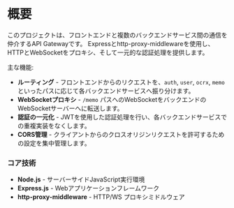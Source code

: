 # 概要
このプロジェクトは、フロントエンドと複数のバックエンドサービス間の通信を仲介するAPI Gatewayです。
Expressとhttp-proxy-middlewareを使用し、HTTPとWebSocketをプロキシ、そして一元的な認証処理を提供します。

主な機能:
- **ルーティング** - フロントエンドからのリクエストを、```auth```, ```user```, ```ocrx```, ```memo``` といったパスに応じて各バックエンドサービスへ振り分けます。
- **WebSocketプロキシ** - ```/memo``` パスへのWebSocketをバックエンドのWebSocketサーバーへに転送します。
- **認証の一元化** - JWTを使用した認証処理を行い、各バックエンドサービスでの重複実装をなくします。
- **CORS管理** - クライアントからのクロスオリジンリクエストを許可するための設定を集中管理します。

### コア技術
- **Node.js** - サーバーサイドJavaScript実行環境
- **Express.js** - Webアプリケーションフレームワーク
- **http-proxy-middleware** - HTTP/WS プロキシミドルウェア
